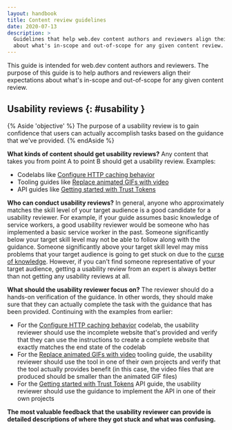 ```yaml
---
layout: handbook
title: Content review guidelines
date: 2020-07-13
description: >
  Guidelines that help web.dev content authors and reviewers align their expectations
  about what's in-scope and out-of-scope for any given content review.
---
```


This guide is intended for web.dev content authors and reviewers. The purpose of this guide
is to help authors and reviewers align their expectations about what's in-scope and out-of-scope
for any given content review.

## Usability reviews {: #usability }

{% Aside 'objective' %}
  The purpose of a usability review is to gain confidence that users can actually
  accomplish tasks based on the guidance that we've provided.
{% endAside %}

**What kinds of content should get usability reviews?** Any content that
takes you from point A to point B should get a usability review. Examples:

* Codelabs like [Configure HTTP caching behavior](/codelab-http-cache/)
* Tooling guides like [Replace animated GIFs with video](/replace-gifs-with-videos/)
* API guides like [Getting started with Trust Tokens](/trust-tokens/)

**Who can conduct usability reviews?** In general, anyone who approximately matches
the skill level of your target audience is a good candidate for a usability reviewer.
For example, if your guide assumes basic knowledge of service workers, a good usability
reviewer would be someone who has implemented a basic service worker in the past.
Someone significantly below your target skill level may not be able to follow along
with the guidance. Someone significantly above your target skill level may miss problems
that your target audience is going to get stuck on due to the 
[curse of knowledge](https://en.wikipedia.org/wiki/Curse_of_knowledge). However, if
you can't find someone representative of your target audience, getting a usability review
from an expert is always better than not getting any usability reviews at all.

**What should the usability reviewer focus on?** The reviewer should do a hands-on
verification of the guidance. In other words, they should make sure that they can actually
complete the task with the guidance that has been provided. Continuing with the examples from
earlier:

* For the [Configure HTTP caching behavior](/codelab-http-cache/) codelab, the usability reviewer
  should use the incomplete website that's provided and verify that they can use the instructions
  to create a complete website that exactly matches the end state of the codelab
* For the [Replace animated GIFs with video](/replace-gifs-with-videos/) tooling guide,
  the usability reviewer should use the tool in one of their own projects and verify that
  the tool actually provides benefit (in this case, the video files that are produced 
  should be smaller than the animated GIF files)
* For the [Getting started with Trust Tokens](/trust-tokens/) API guide, the usability reviewer
  should use the guidance to implement the API in one of their own projects

**The most valuable feedback that the usability reviewer can provide is detailed descriptions
of where they got stuck and what was confusing.**

<!--

TODO(kayce): Mention that if you're having a hard time, just talk to a writer

Examples of typical review processes?

## Best practices

### List stakeholders

### Think about the order of stakeholder reviews

Reviews from some types of stakeholders should generally come before reviews
from other types of stakeholders. For example, suppose that you get a
[legal review](#legal) before a [technical review](#technical). The lawyer signs
off on the content and says "LGTM so as long as the content is published exactly as is."
During the technical review your subject matter expert finds
significant flaws with the content and you have to rewrite a significant portion of
the content. You now need to go back to the lawyer and get approval again for the new
content.

TODO(kayce): List other common examples

### Be specific about what type of review you need from each stakeholder

## Review categories {: #categories }

This is a general list of the categories of reviews that content sometimes goes through.
**Not all web.dev content needs to go through all of these reviews.**
If you ask a web.dev review "can you review this?" without providing further instructions,
they will probably point you to this section and ask you to clarify what kind of review you
need. 

Does calling out order make sense? It may be too variable. 

### Technical review {: #technical }

The goal of a technical review is to ensure that your content is technically accurate.
A technical review must be conducted by a subject matter expert (SME), such as the
software engineer that implemented the API that you're writing about.

Google Doc is good for new material, but not good for rewrites of existing material
(e.g. diff feature would be useful)

### Usability review {: #usability }

All content has a purpose. We can always ensure that the purpose is met

The goal of a usability review is to ensure that readers can actually accomplish a
task or understand a topic based on the content that you've written. A usability review
can be conducted by anyone is a reasonable approximation of your target audience. For best
results, get usability reviews from people who are slightly below the skill level of your
target audience. These people usually help you discover unspoken assumptions in your content.
Clarifying these unspoken assumptions make your content easier for everyone.

### Structural review {: #structural }

The goals of a structural review are to ensure that:

* Your content matches the target audience of the site
* The general flow of your ideas is logical 
  (i.e. later sections build on the ideas that you explained in earlier sections)

A structural review is usually conducted by a technical writer but it can theoretically
be conducted by anyone who is considered an excellent writer.

Product managers usually have strong opinions about narrative, presentation, etc.

#### Legal reviews {: #legal }

The goal of a legal review is to ensure that you're not saying that will get your company
into legal trouble. The legal review must be conducted by a lawyer.

Usually you want everything totally nailed down before doing a legal review

### PR reviews

### Copyedit reviews

Ideal location of review: Google Doc

What to check for:

* Grammar
* Mechanics
* Usage

### Proofread reviews

### Documentation source code review

Ideal location of review: GitHub PR

What to check for:

* UI elements are formatted correctly
* Making use of site UI components

-->
